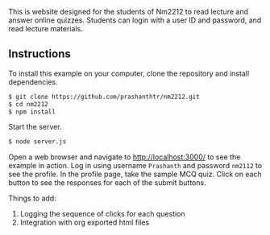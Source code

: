 This is website designed for the students of Nm2212 to read lecture and
answer online quizzes. Students can login with a user ID and password,
and read lecture materials.

## Instructions

To install this example on your computer, clone the repository and
install dependencies.

```bash
$ git clone https://github.com/prashanthtr/nm2212.git
$ cd nm2212
$ npm install
```

Start the server.

```bash
$ node server.js
```

Open a web browser and navigate to
[http://localhost:3000/](http://127.0.0.1:3000/) to see the example in
action.  Log in using username `Prashanth` and password `nm2112` to
see the profile. In the profile page, take the sample MCQ quiz. Click
on each button to see the responses for each of the submit buttons.


Things to add:

1) Logging the sequence of clicks for each question 
2) Integration with org exported html files
